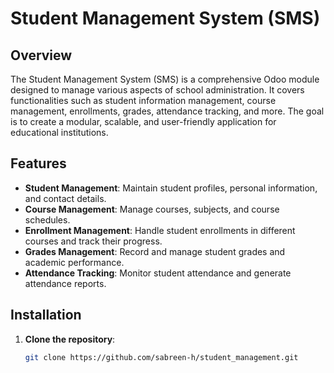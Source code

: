 # Student Management System (SMS)

## Overview
The Student Management System (SMS) is a comprehensive Odoo module designed to manage various aspects of school administration. It covers functionalities such as student information management, course management, enrollments, grades, attendance tracking, and more. The goal is to create a modular, scalable, and user-friendly application for educational institutions.

## Features
- **Student Management**: Maintain student profiles, personal information, and contact details.
- **Course Management**: Manage courses, subjects, and course schedules.
- **Enrollment Management**: Handle student enrollments in different courses and track their progress.
- **Grades Management**: Record and manage student grades and academic performance.
- **Attendance Tracking**: Monitor student attendance and generate attendance reports.

## Installation
1. **Clone the repository**:
   ```sh
   git clone https://github.com/sabreen-h/student_management.git
